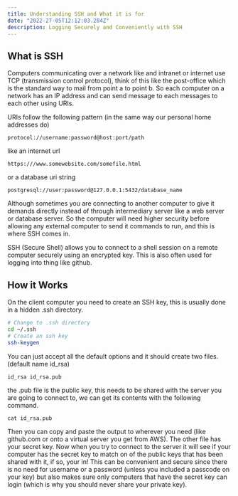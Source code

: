 ```yaml
---
title: Understanding SSH and What it is for
date: "2022-27-05T12:12:03.284Z"
description: Logging Securely and Conveniently with SSH
---
```


## What is SSH

Computers communicating over a network like and intranet or internet use TCP (transmission control protocol), think of this like the post-office which is the standard way to mail from point a to point b. So each computer on a network has an IP address and can send message to each messages to each other using URIs.

URIs follow the following pattern (in the same way our personal home addresses do)

```
protocol://username:password@host:port/path
```

like an internet url

```
https:///www.somewebsite.com/somefile.html
```

or a database uri string

```
postgresql://user:password@127.0.0.1:5432/database_name
```

Although sometimes you are connecting to another computer to give it demands directly instead of through intermediary server like a web server or database server. So the computer will need higher security before allowing any external computer to send it commands to run, and this is where SSH comes in.

SSH (Secure Shell) allows you to connect to a shell session on a remote computer securely using an encrypted key. This is also often used for logging into thing like github.

## How it Works

On the client computer you need to create an SSH key, this is usually done in a hidden .ssh directory.

```bash
# Change to .ssh directory
cd ~/.ssh
# Create an ssh key
ssh-keygen
```

You can just accept all the default options and it should create two files. (default name id_rsa)

```
id_rsa id_rsa.pub
```

the .pub file is the public key, this needs to be shared with the server you are going to connect to, we can get its contents with the following command.

```
cat id_rsa.pub
```

Then you can copy and paste the output to wherever you need (like github.com or onto a virtual server you get from AWS). The other file has your secret key. Now when you try to connect to the server it will see if your computer has the secret key to match on of the public keys that has been shared with it, if so, your in! This can be convenient and secure since there is no need for username or a password (unless you included a passcode on your key) but also makes sure only computers that have the secret key can login (which is why you should never share your private key).

